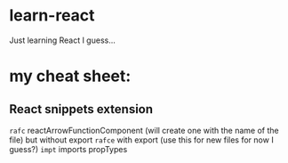 # learn-react
Just learning React I guess...

# my cheat sheet:

## React snippets extension

`rafc` reactArrowFunctionComponent (will create one with the name of the file) but without export
`rafce` with export (use this for new files for now I guess?)
`impt` imports propTypes
